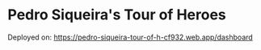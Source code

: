 # Pedro Siqueira's Tour of Heroes

Deployed on: https://pedro-siqueira-tour-of-h-cf932.web.app/dashboard
